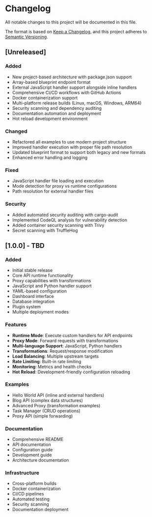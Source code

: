 # Changelog

All notable changes to this project will be documented in this file.

The format is based on [Keep a Changelog](https://keepachangelog.com/en/1.0.0/),
and this project adheres to [Semantic Versioning](https://semver.org/spec/v2.0.0.html).

## [Unreleased]

### Added
- New project-based architecture with package.json support
- Array-based blueprint endpoint format
- External JavaScript handler support alongside inline handlers
- Comprehensive CI/CD workflows with GitHub Actions
- Docker containerization support
- Multi-platform release builds (Linux, macOS, Windows, ARM64)
- Security scanning and dependency auditing
- Documentation automation and deployment
- Hot reload development environment

### Changed
- Refactored all examples to use modern project structure
- Improved handler execution with proper file path resolution
- Updated blueprint format to support both legacy and new formats
- Enhanced error handling and logging

### Fixed
- JavaScript handler file loading and execution
- Mode detection for proxy vs runtime configurations
- Path resolution for external handler files

### Security
- Added automated security auditing with cargo-audit
- Implemented CodeQL analysis for vulnerability detection
- Added container security scanning with Trivy
- Secret scanning with TruffleHog

## [1.0.0] - TBD

### Added
- Initial stable release
- Core API runtime functionality
- Proxy capabilities with transformations
- JavaScript and Python handler support
- YAML-based configuration
- Dashboard interface
- Database integration
- Plugin system
- Multiple deployment modes

### Features
- **Runtime Mode**: Execute custom handlers for API endpoints
- **Proxy Mode**: Forward requests with transformations
- **Multi-language Support**: JavaScript, Python handlers
- **Transformations**: Request/response modification
- **Load Balancing**: Multiple upstream targets
- **Rate Limiting**: Built-in rate limiting
- **Monitoring**: Metrics and health checks
- **Hot Reload**: Development-friendly configuration reloading

### Examples
- Hello World API (inline and external handlers)
- Blog API (complex data structures)
- Advanced Proxy (transformation examples)
- Task Manager (CRUD operations)
- Proxy API (simple forwarding)

### Documentation
- Comprehensive README
- API documentation
- Configuration guide
- Development guide
- Architecture documentation

### Infrastructure
- Cross-platform builds
- Docker containerization
- CI/CD pipelines
- Automated testing
- Security scanning
- Documentation deployment
